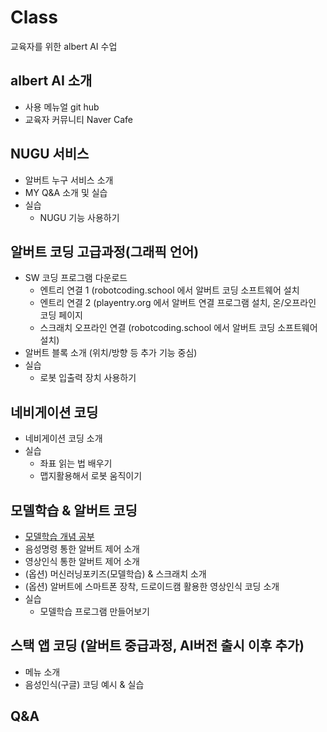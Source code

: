 # Class
교육자를 위한 albert AI 수업


albert AI 소개
--
 - 사용 메뉴얼 git hub
 - 교육자 커뮤니티 Naver Cafe  


NUGU 서비스 
--
- 알버트 누구 서비스 소개
- MY Q&A 소개 및 실습
- 실습
  - NUGU 기능 사용하기
 

알버트 코딩 고급과정(그래픽 언어)
--
- SW 코딩 프로그램 다운로드
  - 엔트리 연결 1 (robotcoding.school 에서 알버트 코딩 소프트웨어 설치
  - 엔트리 연결 2 (playentry.org 에서 알버트 연결 프로그램 설치, 온/오프라인 코딩 페이지
  - 스크래치 오프라인 연결 (robotcoding.school 에서 알버트 코딩 소프트웨어 설치)
- 알버트 블록 소개 (위치/방향 등 추가 기능 중심)
- 실습
  - 로봇 입출력 장치 사용하기 
 

네비게이션 코딩
--
- 네비게이션 코딩 소개
- 실습
  - 좌표 읽는 법 배우기 
  - 맵지활용해서 로봇 움직이기

 

모델학습 & 알버트 코딩
--
- [모델학습 개념 공부](https://teachablemachine.withgoogle.com/)
- 음성명령 통한 알버트 제어 소개
- 영상인식 통한 알버트 제어 소개
- (옵션) 머신러닝포키즈(모델학습) & 스크래치 소개
- (옵션) 알버트에 스마트폰 장착, 드로이드캠 활용한 영상인식 코딩 소개 
- 실습
  - 모델학습 프로그램 만들어보기 
 

스택 앱 코딩 (알버트 중급과정, AI버전 출시 이후 추가)
--
- 메뉴 소개
- 음성인식(구글) 코딩 예시 & 실습

Q&A
--
